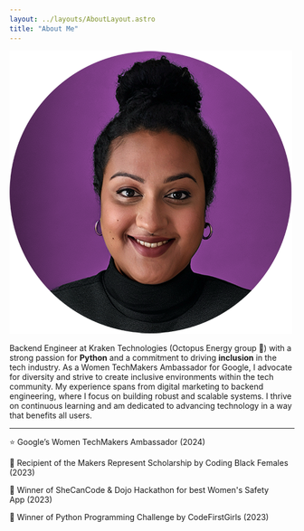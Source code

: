 ```yaml
---
layout: ../layouts/AboutLayout.astro
title: "About Me"
---
```


<!-- <div stle="text-align: center;"> -->

![amina ba software engineer kraken technologies](../assets/images/amina.png)


Backend Engineer at Kraken Technologies (Octopus Energy group 🐙) with a strong passion for **Python** and a commitment to driving **inclusion** in the tech industry. As a Women TechMakers Ambassador for Google, I advocate for diversity and strive to create inclusive environments within the tech community. My experience spans from digital marketing to backend engineering, where I focus on building robust and scalable systems. I thrive on continuous learning and am dedicated to advancing technology in a way that benefits all users.

-----

⭐️ Google’s Women TechMakers Ambassador (2024)

🥇 Recipient of the Makers Represent Scholarship by Coding Black Females (2023)

🥇 Winner of SheCanCode & Dojo Hackathon for best Women's Safety App (2023)

🥇 Winner of Python Programming Challenge by CodeFirstGirls (2023)